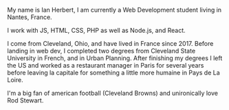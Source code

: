 My name is Ian Herbert, I am currently a Web Development student living in Nantes, France.

I work with JS, HTML, CSS, PHP as well as Node.js, and React.

I come from Cleveland, Ohio, and have lived in France since 2017. Before landing in web dev, I completed two degrees from Cleveland State University in French, and in Urban Planning. After finishing my degrees I left the US and worked as a restaurant manager in Paris for several years before leaving la capitale for something a little more humaine in Pays de La Loire.

I'm a big fan of american football (Cleveland Browns) and unironically love Rod Stewart.
